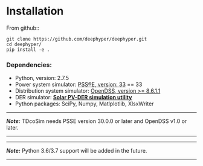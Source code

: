 # Installation
From github::

    git clone https://github.com/deephyper/deephyper.git
    cd deephyper/
    pip install -e .

### Dependencies:
* Python, version: 2.7.5
* Power system simulator: [PSS®E, version: 33](https://new.siemens.com/global/en/products/energy/services/transmission-distribution-smart-grid/consulting-and-planning/pss-software/pss-e.html) == 33
* Distribution system simulator: [OpenDSS, version >= 8.6.1.1](https://sourceforge.net/projects/electricdss/) 
* DER simulator: [**Solar PV-DER simulation utility**](https://github.com/sibyjackgrove/SolarPV-DER-simulation-utility)
* Python packages: SciPy, Numpy, Matlplotlib, XlsxWriter
***
***Note:*** TDcoSim needs PSSE version 30.0.0 or later and OpenDSS v1.0 or later.

***
***
***Note:*** Python 3.6/3.7 support will be added in the future.

***

